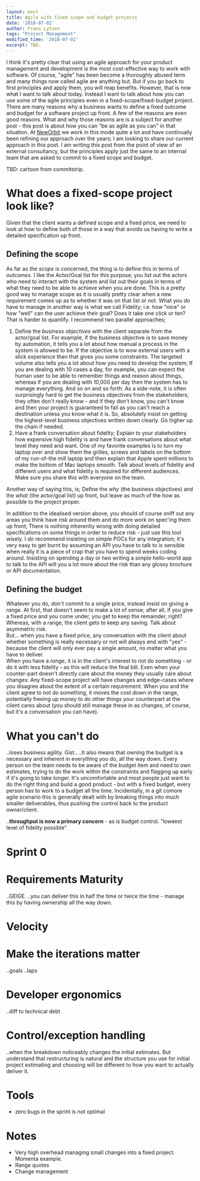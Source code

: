 ```yaml
---
layout: post
title: Agile with fixed scope and budget projects
date: '2018-07-02'
author: Frans Lytzen
tags: "Project Management"
modified_time: '2018-07-02'
excerpt: TBD.
---
```


I think it's pretty clear that using an agile approach for your product management and development is the most cost-effective way to work with software. Of course, "agile" has been become a thoroughly abused term and many things now called agile are anything but. But if you go back to first principles and apply them, you will reap benefits. However, that is now what I want to talk about today. Instead I want to talk about how you can use some of the agile principles even in a fixed-scope/fixed-budget project. There are many reasons why a business wants to define a fixed outcome and budget for a software project up front. A few of the reasons are even good reasons. What and why those reasons are is a subject for another post - this post is about how you can "be as agile as you can" in that situation. At [NewOrbit](https://neworbit.co.uk) we work in this mode quite a lot and have continually been refining our approach over the years; I am looking to share our current approach in this post. I am writing this post from the point of view of an external consultancy, but the principles apply just the same to an internal team that are asked to commit to a fixed scope and budget.

TBD: cartoon from commitstrip.

# What does a fixed-scope project look like?
Given that the client wants a defined scope and a fixed price, we need to look at how to define both of those in a way that avoids us having to write a detailed specification up front. 

## Defining the scope
As far as the *scope* is concerned, the thing is to define this in terms of *outcomes*. I like the Actor/Goal list for this purpose; you list out the actors who need to interact with the system and list out their goals in terms of what they need to be able to achieve when you are done. This is a pretty good way to manage scope as it is usually pretty clear when a new requirement comes up as to whether it was on that list or not. What you *do* have to manage in another way is what we call Fidelity; i.e. how "nice" or how "well" can the user achieve their goal? Does it take one click or ten? That is harder to quantify. I recommend two parallel approaches;
1. Define the *business objectives* with the client separate from the actor/goal list. For example, if the business objective is to save money by automation, it tells you a lot about how manual a process in the system is allowed to be. If the objective is to wow external users with a slick experience then that gives you some constraints. The targeted volume also tells you a lot about how you need to develop the system; If you are dealing with 10 cases a day, for example, you can expect the human user to be able to remember things and reason about things, whereas if you are dealing with 10,000 per day then the system has to manage everything. And so on and so forth. As a side-note, it is often surprisingly hard to get the business objectives from the stakeholders; they often don't really know - and if they don't know, you can't know and then your project is guaranteed to fail as you can't reach a destination unless you know what it is. So, absolutely insist on getting the highest-level business objectives written down clearly. Go higher up the chain if needed.
2. Have a frank conversation about fidelity; Explain to your stakeholders how expensive high fidelity is and have frank conversations about what level they need and want. One of my favorite examples is to turn my laptop over and show them the grilles, screws and labels on the bottom of my run-of-the mill laptop and then explain that Apple spent millions to make the bottom of Mac laptops smooth. Talk about levels of fidelity and different users and what fidelity is required for different audiences. Make sure you share this with everyone on the team.

Another way of saying this, is; Define the *why* (the business objectives) and the *what* (the actor/goal list) up front, but leave as much of the *how* as possible to the project proper.

In addition to the idealised version above, you should of course sniff out any areas you think have *risk* around them and do more work on spec'ing them up front; There is nothing inherently wrong with doing detailed specifications on some things in order to reduce risk - just use this tool wisely. I *do* recommend insisting on simple POCs for any integration; it's very easy to get burnt by assuming an API you have to talk to is sensible when really it is a piece of crap that you have to spend weeks coding around. Insisting on spending a day or two writing a simple hello-world app to talk to the API will you a lot more about the risk than any glossy brochure or API documentation. 

## Defining the budget
Whatever you do, *don't* commit to a single price, instead insist on giving a *range*. At first, that doesn't seem to make a lot of sense; after all, if you give a fixed price and you come under, you get to keep the remainder, right? Whereas, with a range, the client gets to keep any saving. Talk about asymmetric risk.  
But... when you have a fixed price, any conversation with the client about whether something is really necessary or not will always end with "yes" - because the client will only ever pay a single amount, no matter what you have to deliver.  
When you have a *range*, it is in the client's interest to not do something - or do it with less fidelity - as this will reduce the final bill. Even when your counter-part doesn't directly care about the money they usually care about changes: Any fixed-scope project will have changes and edge-cases where you disagree about the extent of a certain requirement. When you and the client agree to not do something, it moves the cost down in the range, potentially freeing up money to do other things your counterpart at the client cares about (you should still manage these in as changes, of course, but it's a conversation you can have).



# What you can't do
..loses business agility. Gist..
..It also means that owning the budget is a necessary and inherent in everything you do, all the way down. Every person on the team needs to be aware of the budget item and need to own estimates, trying to do the work within the constraints and flagging up early if it's going to take longer. It's uncomfortable and most people just want to do the right thing and build a good product - but with a fixed budget, every person has to work to a budget all the time. Incidentally, in a git comore agile scenario this is generally dealt with by breaking things into much smaller deliverables, thus pushing the control back to the product owner/client.


..**throughput is now a primary concern** - as is budget control. "loweest level of fidelity possible"

# Sprint 0

# Requirements Maturity
..GEIGE. 
..you can deliver this in half the time or twice the time - manage this by having ownership all the way down.

# Velocity

# Make the iterations matter
..goals
..laps

# Developer ergonomics

..diff to technical debt

# Control/exception handling
..when the breakdown noticeably changes the initial estimates. But understand that restructuring is natural and the structure you use for initial project estimating and choosing will be different to how you want to actually deliver it.

# Tools
- zero bugs in the sprint is not optimal

# Notes
- Very high overhead managing small changes into a fixed project. Momenta example.
- Range quotes
- Change management